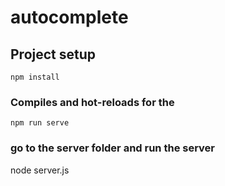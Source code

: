 # autocomplete

## Project setup
```
npm install
```

### Compiles and hot-reloads for the 
```
npm run serve
```

### go to the server folder and run the server

node server.js
